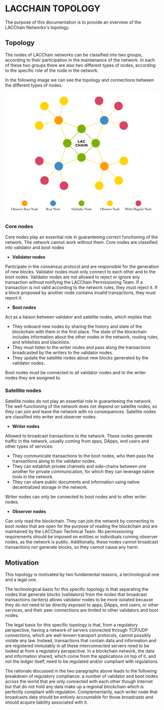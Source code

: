 # LACCHAIN TOPOLOGY

The purpose of this documentation is to provide an overview of the LACChain Networks's topology.

## Topology

The nodes of LACChain networks can be classified into two groups, according to their participation in the maintenance of the network. In each of these two groups there are also two different types of nodes, according to the specific role of the node in the network. 

In the following image we can see the topology and connections between the different types of nodes.

![LACChain Topology](/LACChain_topology.PNG)

### Core nodes

Core nodes play an essential role in guaranteeing correct functioning of the network. The network cannot work without them. Core nodes are classified into validator and boot nodes

*  **Validator nodes**

Participate in the consensus protocol and are responsible for the generation of new blocks. Validator nodes must only connect to each other and to the boot nodes. Validator nodes are not allowed to reject or ignore any transaction without notifying the LACChain Permissioning Team. If a transaction is not valid according to the network rules, they must reject it. If a block proposed by another node contains invalid transactions, they must report it.

*  **Boot nodes**

Act as a liaison between validator and satellite nodes, which implies that:

 * They onboard new nodes by sharing the history and state of the blockchain with them in the first place. The state of the blockchain includes information about the other nodes in the network, routing rules, and whitelists and blacklists.
 * They must listen to the writer nodes and pass along the transactions broadcasted by the writers to the validator nodes.
 * They update the satellite nodes about new blocks generated by the validator nodes.

Boot nodes must be connected to all validator nodes and to the writer nodes they are assigned to.

### Satellite nodes

Satellite nodes do not play an essential role in guaranteeing the network. The well-functioning of the network does not depend on satellite nodes, so they can join and leave the network with no consequences. Satellite nodes are classified into writer and observer nodes:

*  **Writer nodes**

Allowed to broadcast transactions to the network. These nodes generate traffic in the network, usually coming from apps, DApps, end users and other types of services:

 * They communicate transactions to the boot nodes, who then pass the transactions along to the validator nodes.
 * They can establish private channels and side-chains between one another for private communication, for which they can leverage native tools in the network.
 * They can share public documents and information using native decentralized storage in the network.

Writer nodes can only be connected to boot nodes and to other writer nodes.

 * **Observer nodes**

Can only read the blockchain. They can join the network by connecting to boot nodes that are open for the purpose of reading the blockchain and are maintained by the LACChain Technical Team. No permissioning requirements should be imposed on entities or individuals running observer nodes, as the network is public. Additionally, these nodes cannot broadcast transactions nor generate blocks, so they cannot cause any harm. 

## Motivation

This topology is motivated by two fundamental reasons, a technological one and a legal one. 

The technological basis for this specific topology is that separating the nodes that generate blocks (validators) from the nodes that broadcast transactions (writers) allows validator nodes to be more isolated because they do not need to be directly exposed to  apps, DApps, end users, or other services, and their peer connections are limited to other validators and boot nodes.

The legal basis for this specific topology is that, from a regulatory perspective, having a network of servers connected through TCP/UDP connections, which are well-known transport protocols, cannot possibly violate any law. Instead, transactions that contain data and information and are registered immutably in all these interconnected servers need to be looked at from a regulatory perspective. In a blockchain network, the data and information shared, which come from the applications on top of it, and not the ledger itself, need to be regulated and/or compliant with regulations. 

The rationale discussed in the two paragraphs above leads to the following breakdown of regulatory compliance: a number of validator and boot nodes across the world that are 
only connected with each other though Internet but that do not hold any data make up 
a regional blockchain which is perfectly compliant with regulation. Complementarily, 
each writer node that broadcasts data should be entirely accountable for those broadcasts 
and should acquire liability associated with it. 
